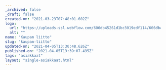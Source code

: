 ```yaml
---
_archived: false
_draft: false
created-on: "2021-03-23T07:48:01.602Z"
logo:
  url: "https://uploads-ssl.webflow.com/606db45261d1bc3019edf114/606db45261d1bcd093edf1c9_kaupan%20liitto.png"
  alt: ""
name: "Kaupan liitto"
slug: "kaupan-liitto"
updated-on: "2021-04-05T13:30:48.626Z"
published-on: "2021-04-05T13:39:07.495Z"
tags: "asiakkaat"
layout: "single-asiakkaat.html"
---
```




